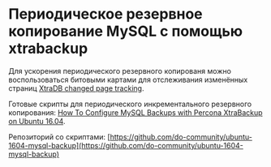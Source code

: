 Периодическое резервное копирование MySQL с помощью xtrabackup
==============================================================

Для ускорения периодического резервного копированя можно воспользоваться битовыми картами для отслеживания изменённых страниц [XtraDB changed page tracking](https://www.percona.com/doc/percona-server/5.6/management/changed_page_tracking.html).

Готовые скрипты для периодического инкрементального резервного копирования: [How To Configure MySQL Backups with Percona XtraBackup on Ubuntu 16.04](https://www.digitalocean.com/community/tutorials/how-to-configure-mysql-backups-with-percona-xtrabackup-on-ubuntu-16-04).

Репозиторий со скриптами: [https://github.com/do-community/ubuntu-1604-mysql-backup](https://github.com/do-community/ubuntu-1604-mysql-backup)
